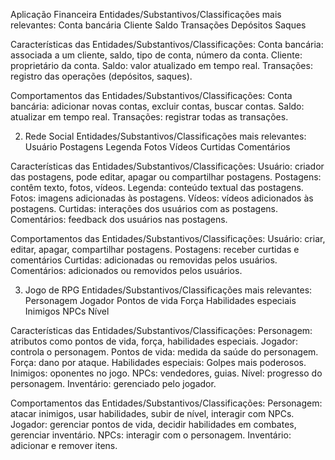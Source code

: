 
Aplicação Financeira
Entidades/Substantivos/Classificações mais relevantes:
Conta bancária
Cliente
Saldo
Transações
Depósitos
Saques


Características das Entidades/Substantivos/Classificações:
Conta bancária: associada a um cliente, saldo, tipo de conta, número da conta.
Cliente: proprietário da conta.
Saldo: valor atualizado em tempo real.
Transações: registro das operações (depósitos, saques).


Comportamentos das Entidades/Substantivos/Classificações:
Conta bancária: adicionar novas contas, excluir contas, buscar contas.
Saldo: atualizar em tempo real.
Transações: registrar todas as transações.


2. Rede Social
Entidades/Substantivos/Classificações mais relevantes:
Usuário
Postagens
Legenda
Fotos
Vídeos
Curtidas
Comentários


Características das Entidades/Substantivos/Classificações:
Usuário: criador das postagens, pode editar, apagar ou compartilhar postagens.
Postagens: contêm texto, fotos, vídeos.
Legenda: conteúdo textual das postagens.
Fotos: imagens adicionadas às postagens.
Vídeos: vídeos adicionados às postagens.
Curtidas: interações dos usuários com as postagens.
Comentários: feedback dos usuários nas postagens.

Comportamentos das Entidades/Substantivos/Classificações:
Usuário: criar, editar, apagar, compartilhar postagens.
Postagens: receber curtidas e comentários
Curtidas: adicionadas ou removidas pelos usuários.
Comentários: adicionados ou removidos pelos usuários.


3. Jogo de RPG
Entidades/Substantivos/Classificações mais relevantes:
Personagem
Jogador
Pontos de vida
Força
Habilidades especiais
Inimigos
NPCs 
Nível




Características das Entidades/Substantivos/Classificações:
Personagem: atributos como pontos de vida, força, habilidades especiais.
Jogador: controla o personagem.
Pontos de vida: medida da saúde do personagem.
Força: dano por ataque.
Habilidades especiais: Golpes mais poderosos.
Inimigos: oponentes no jogo.
NPCs: vendedores, guias.
Nível: progresso do personagem.
Inventário: gerenciado pelo jogador.

Comportamentos das Entidades/Substantivos/Classificações:
Personagem: atacar inimigos, usar habilidades, subir de nível, interagir com NPCs.
Jogador: gerenciar pontos de vida, decidir habilidades em combates, gerenciar inventário.
NPCs: interagir com o personagem.
Inventário: adicionar e remover itens.
